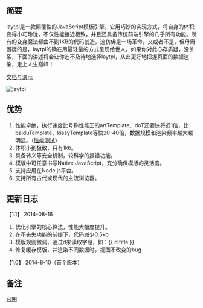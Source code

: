 
## 简要
laytpl是一款颠覆性的JavaScript模板引擎，它用巧妙的实现方式，将自身的体积变得小巧玲珑，不仅性能接近极致，并且还具备传统前端引擎的几乎所有功能。所有的变身魔法都由不到1KB的代码创造，这仿佛是一场革命，又或者不是，但毋庸置疑的是，laytpl的确在用最轻量的方式呈现给世人。如果你对此心存质疑，没关系，下面的讲述将会让你迫不及待地选择laytpl，从此更好地把握页面的数据渲染，走上人生巅峰！

[文档与演示](http://sentsin.com/layui/laytpl/)   

![laytpl](http://sentsin.qiniudn.com/sentsinlaytpltuiguang.png)

## 优势
1. 性能卓绝，执行速度比号称性能王的artTemplate、doT还要快将近1倍，比baiduTemplate、kissyTemplate等快20-40倍，数据规模和渲染频率越大越明显。（[性能测试](http://sentsin.com/layui/laytpl/test.html)）
2. 体积小到极致，只有1kb。
3. 具备转义等安全机制，较科学的报错功能。
4. 模版中可任意书写Native JavaScript，充分确保模版的灵活度。
5. 支持应用在Node.js平台。
6. 支持所有古代或现代的主流浏览器。

## 更新日志

【1.1】 2014-08-16

1. 优化引擎的核心算法，性能大幅度提升。
2. 在不丧失功能的前提下，代码减少0.5kb
3. 模版规则微调，通过d来读取字段，如：{{ d.title }}
4. 修复缓存模版，并渲染不同数据时，视图不改变的bug

【1.0】 2014-8-10（首个版本）

## 备注
[官网](http://sentsin.com/layui/laytpl/)

